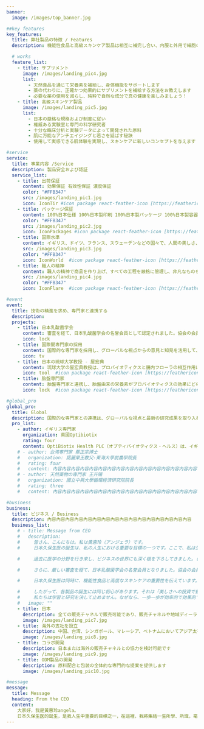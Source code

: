 ```yaml
---
banner:
  image: /images/top_banner.jpg

##key features
key_features:
  title: 弊社製品の特徴 / Features
  description: 機能性食品と高級スキンケア製品は相互に補完し合い、内服と外用で細胞の生命力を延ばします。常に世界と連携し、世界級高品質の原料を選び、妥協せず、遅れを取らないようにします。

  # works
  feature_list:
    - title: サプリメント  
      image: /images/landing_pic4.jpg
      list:
        - 天然食品を通じて栄養素を補給し、身体機能をサポートします
        - 薬の代わりに、正確かつ効果的にサプリメントを補給する方法をお教えします
        - 必要な薬の使用を減らし、純粋で自然な成分で真の健康を楽しみましょう！
    - title: 高級スキンケア製品
      image: /images/landing_pic5.jpg
      list:
        - 日本の厳格な規格および制度に従い
        - 権威ある実験室と専門の科学研究者
        - 十分な臨床分析と実験データによって開発された原料
        - 肌に万能なアンチエイジングと若さを延ばす秘訣
        - 使用して実感できる肌体験を実現し、スキンケアに新しいコンセプトを与えます

#service
service:
  title: 事業内容 /Service
  description: 製品安全および認証
  service_list:
    - title: 出荷保証
      content: 効果保証 有效性保証 濃度保証
      color: "#FFB347"
      src: /images/landing_pic1.jpg
      icon: IconTir #icon package react-feather-icon [https://feathericons.com]
    - title: パッケージ保証
      content: 100%日本仕様 100%日本製印刷 100%日本製パッケージ 100%日本製容器
      color: "#FFB347"
      src: /images/landing_pic2.jpg
      icon: IconPackages #icon package react-feather-icon [https://feathericons.com]
    - title: 国際水準
      content: イギリス、ドイツ、フランス、スウェーデンなどの国々で、人間の美しさ、健康、若さの維持に役立つ原料を幅広く探し求めております
      src: /images/landing_pic3.jpg
      color: "#FFB347"
      icon: IconWorld  #icon package react-feather-icon [https://feathericons.com]
    - title: 職人の精神
      content: 職人の精神で商品を作り上げ、すべての工程を厳格に管理し、非凡なものを生み出します
      src: /images/landing_pic4.jpg
      color: "#FFB347"
      icon: IconFlare  #icon package react-feather-icon [https://feathericons.com]

#event
event:
  title: 技術の精進を求め、専門家と連携する
  description: 
  projects:
    - title: 日本乳酸菌学会
      content: 審査を経て、日本乳酸菌学会の名誉会員として認定されました。協会の会員の多くは医師であり、定期的な研究会で豊富な臨床経験とデータを得ています。プロバイオティクスは、将来的な傾向として、微生物やウイルスに対する疾病の逆転や、それが世界中の人々に与える影響に対抗することができると考えられています
      icon: lock
    - title: 国際間専門家の採用
      content: 国際的な専門家を採用し、グローバルな視点からの意見と知見を活用して、プロバイオティクス研究をさらに発展させることを目指しています。これにより、多様な文化や地域における微生物の利用に関する理解を深め、より効果的な健康改善策を提供することが可能となります。
      icon: tv
    - title: 日本の琉球大学教授 - 屋宏典
      content: 琉球大学の屋宏典教授は、プロバイオティクスと腸内フローラの相互作用に関する専門的な研究を行っています。教授の研究は、腸内環境の健康が全身の健康に与える影響についての理解を深めるために貢献しており、その知識を活用して新たなプロバイオティクス製品の開発をサポートしています。
      icon: tool  #icon package react-feather-icon [https://feathericons.com/]
    - title: 胎盤専門家
      content: 胎盤専門家と連携し、胎盤由来の栄養素がプロバイオティクスの効果にどのように影響するかを研究しています。この取り組みは、母体の健康と新生児の発達における微生物の役割を理解し、より効果的な健康管理と治療法の開発に繋げることを目的としています。
      icon: lock  #icon package react-feather-icon [https://feathericons.com/]

#global_pro
global_pro:
  title: Global
  description: 国際的な専門家との連携は、グローバルな視点と最新の研究成果を取り入れるための重要な戦略です。この連携により、特定の分野における知識の共有や共同研究が促進され、技術革新や研究の質が向上します
  pro_list:
    - author: イギリス専門家
      organization: 英國Optibiotix
      rating: four
      content: OptiBiotix Health PLC（オプティバイオティクス・ヘルス）は、イギリスを拠点とするバイオテクノロジー企業です。同社は、特にプロバイオティクス（有益な微生物）やプレバイオティクス（腸内の善玉菌を増やす食物成分）を活用した健康改善のための革新的な製品を開発しています。
    # - author: 台湾専門家 蔡正宗博士 
    #   organization: 諾麗果王教父-東海大學前農學院長
    #   rating: four
    #   content: 內容內容內容內容內容內容內容內容內容內容內容內容內容內容內容內容
    # - author: 天然薬物の専門家 王升陽
    #   organization: 國立中興大學循環經濟研究院院長
    #   rating: three
    #   content: 內容內容內容內容內容內容內容內容內容內容內容內容內容內容內容內容

#business
business:
  title: ビジネス / Business
  description: 內容內容內容內容內容內容內容內容內容內容內容內容內容內容內容內容
  business_list:
    # - title: Message from CEO
    #   description:
    #     皆さん、こんにちは。私は黄惠玲（アンジェラ）です。  
    #     日本久保生医の誕生は、私の人生における重要な目標の一つです。ここで、私は生涯の学びと知識を集結させ、惜しみなく共有し、研究に根ざし、国際的な専門家とつながり、私たちを信じてくださる皆様に分かりやすくお伝えします。共に生命を敬い、この旅を楽しみましょう。

    #     過去に医学の分野を行き来し、ビジネスの世界にも深く根を下ろしてきました。しかし、体内から抗議の声が上がった時、外的なものはすべて取るに足らないことを深く理解しています。そのため、私は国際的な研究所を探し求め、日本、イギリス、ドイツ、フランス、スウェーデンなど、各国の権威ある研究者と出会い、世界最先端の研究とつながりました。最終的に、厳格な日本の研究所と高品質な日本の原料を基に、国際レベルの健康研究を統合しました。

    #     さらに、厳しい審査を経て、日本乳酸菌学会の名誉会員となりました。協会の会員の多くは医師であり、定期的な研究会で豊富な臨床経験とデータを得ています。プロバイオティクスは将来、疾病を逆転させ、微生物やウイルスによる全人類への被害と戦う可能性があります。専門医で構成される日本乳酸菌学会は、疾病の根本を救う細部を見逃しません。

    #     日本久保生医は同時に、機能性食品と高度なスキンケアの重要性を伝えています。なぜなら、両者は相互に補完し合い、内服と外用によって細胞の生命力を延長するからです。日本の厳格な規格と制度を通じて、現地の最も権威ある研究所と専門の科学研究者を見つけ出し、天然の原型食品の栄養素で体の機能を補完し、薬物の作用に代わるとともに、肌の全能的な抗老化と若さの維持の秘訣を見出しています。

    #     したがって、各製品の誕生には同じ初心があります。それは「美しさへの投資で健康にプラス」です。
    #     私たちは学習と研究を決して止めません。なぜなら、一歩一歩が効率的で効果的でなければならないからです。私たちと一緒に国際的な科学技術とつながり、時代の最先端の健康に立ちましょう！
    #   image: ""
    - title: 日本
      description: 全ての販売チャネルで販売可能であり、販売チャネルや地域ディーラーについてはお問い合わせください
      image: /images/landing_pic7.jpg
    - title: 海外の支社を設立
      description: 中国、台湾、シンガポール、マレーシア、ベトナムにおいてアジア太平洋地域のマーケティングネットワークを構築し、アジア太平洋地域の販売チャネルや地域ディーラーについてはお問い合わせください
      image: /images/landing_pic8.jpg
    - title: コラボ開発
      description: 日本または海外の販売チャネルとの協力を検討可能です
      image: /images/landing_pic9.jpg
    - title: ODM製品の開発
      description: 原料配合と包装の全体的な専門的な提案を提供します
      image: /images/landing_pic10.jpg

#message
message:
  title: Message
  heading: From the CEO
  content: 
    大家好，我是黃惠玲angela。
    日本久保生医的誕生，是我人生中重要的目標之一，在這裡，我將集結一生所學、所識，毫無保留，並且扎根研究、國際專家接軌，淺顯易懂的教給相信我們的您，一起敬愛生命，享受旅程。
---
```

